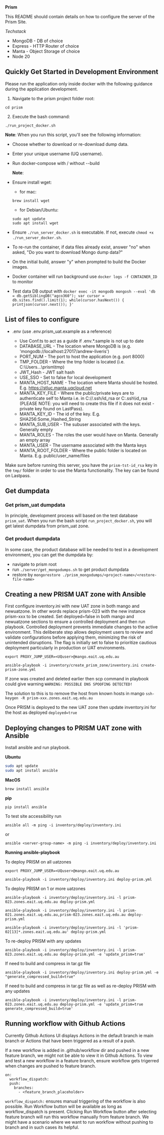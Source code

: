 **Prism**

This README should contain details on how to configure the server of the Prism Site.

_Techstack_

- MongoDB - DB of choice
- Express - HTTP Router of choice
- Manta - Object Storage of choice
- Node 20

## Quickly Get Started in Development Environment

Please run the application only inside docker with the following guidance during the application development.

1. Navigate to the prism project folder root:

```
cd prism
```

2. Execute the bash command:

```
./run_project_docker.sh
```

**Note**: When you run this script, you'll see the following information:

- Choose whether to download or re-download dump data.
- Enter your unique username (UQ username).
- Run docker-compose with / without --build

  **Note**:

- Ensure install wget:
  - for mac:
  ```
  brew install wget
  ```
  - for Debian/Ubuntu:
  ```
  sudo apt update
  sudo apt install wget
  ```
- Ensure `./run_server_docker.sh` is executable. If not, execute `chmod +x ./run_server_docker.sh`.
- To re-run the container, if data files already exist, answer "no" when asked, "Do you want to download Mongo dump data?"
- On the initial build, answer "y" when prompted to build the Docker images.
- Docker container will run background use `docker logs -f CONTAINER_ID` to monitor
- Test data DB output with `docker exec -it mongodb mongosh --eval 'db = db.getSiblingDB("agco360"); var cursor = db.sites.find().limit(1); while(cursor.hasNext()) { printjson(cursor.next()); }'`

## List of files to configure

- .env (use .env.prism_uat.example as a reference)

  - Use Conf.ts to act as a guide if .env.\*.sample is not up to date
  - DATABASE_URL - The location where MongoDB is (e.g. 'mongodb://localhost:27017/andrew-liveris')
  - PORT_NUM - The port to host the application (e.g. port 8000)
  - TMP_FOLDER - Where the tmp folder is located (i.e. C:\Users\...\prism\tmp)
  - JWT_Hash - JWT salt hash
  - USE_SSO - Set to false for local development
  - MANTA_HOST_NAME - The location where Manta should be hosted. E.g. https://stluc.manta.uqcloud.net
  - MANTA_KEY_FILE - Where the public/private keys are to authenticate self to Manta i.e. in C://.ssh/id_rsa or C:\.ssh\id_rsa (PLEASE NOTE: you will need to create this file if it does not exist - private key found on LastPass).
  - MANTA_KEY_ID - The id of the key. E.g. SHA256:Some_Hashed_String
  - MANTA_SUB_USER - The subuser associated with the keys. Generally empty
  - MANTA_ROLES - The roles the user would have on Manta. Generally an empty array
  - MANTA_USER - The username associated with the Manta keys
  - MANTA_ROOT_FOLDER - Where the public folder is located on Manta. E.g. public/user_name/files

Make sure before running this server, you have the `prism-tst-id_rsa` key in the `tmp/` folder in order to use the Manta functionality. The key can be found on Lastpass.

## Get dumpdata

### Get prism_uat dumpdata

In principle, development process will based on the test database `prism_uat`. When you run the bash script `run_project_docker.sh`, you will get latest dumpdata from prism_uat zone.

### Get product dumpdata

In some case, the product database will be needed to test in a development environment, you can get the dumpdata by:

- navigate to prism root
- run `./server/get_mongodumps.sh` to get product dumpdata
- restore by `mongorestore ./prism_mongodumps/<project-name>/<restore-file-name>`

## Creating a new PRISM UAT zone with Ansible

First configure inventory.ini with new UAT zone in both mango and newuatzone.
In other words replace prism-023 with the new instance prism-xxx to be created.
Set deployed=false in both mango and newuatzone sections to ensure a controlled deployment and then run playbook.
Controlled deployment prevents immediate changes to the active environment.
This deliberate step allows deployment users to review and validate configurations before applying them, minimizing the risk of unintended disruptions.
The flag is initially set to false to prioritize cautious deployment particularly in production or UAT environments.

`export PROXY_JUMP_USER=<UQuser>@mango.eait.uq.edu.au`

`ansible-playbook -i inventory/create_prism_zone/inventory.ini create-prism-zone.yml`

If zone was created and deleted earlier then scp command in playbook could give warning
`WARNING: POSSIBLE DNS SPOOFING DETECTED!`

The solution to this is to remove the host from known hosts in mango
`ssh-keygen -R prism-xxx.zones.eait.uq.edu.au`

Once PRISM is deployed to the new UAT zone then update inventory.ini for the host as deployed
`deployed=true`

## Deploying changes to PRISM UAT zone with Ansible

Install ansible and run playbook.

**Ubuntu**

```bash
sudo apt update
sudo apt install ansible
```

**MacOS**

`brew install ansible`

**pip**

`pip install ansible`

To test site accessibility run

`ansible all -m ping -i inventory/deploy/inventory.ini`

or

`ansible <server-group-name> -m ping -i inventory/deploy/inventory.ini`

**Running ansible-playbook**

To deploy PRISM on all uatzones

`export PROXY_JUMP_USER=<UQuser>@mango.eait.uq.edu.au`

`ansible-playbook -i inventory/deploy/inventory.ini deploy-prism.yml`

To deploy PRISM on 1 or more uatzones

`ansible-playbook -i inventory/deploy/inventory.ini -l prism-023.zones.eait.uq.edu.au deploy-prism.yml`

`ansible-playbook -i inventory/deploy/inventory.ini -l prism-021.zones.eait.uq.edu.au,prism-023.zones.eait.uq.edu.au deploy-prism.yml`

`ansible-playbook -i inventory/deploy/inventory.ini -l 'prism-02[13]*.zones.eait.uq.edu.au' deploy-prism.yml`

To re-deploy PRISM with any updates

`ansible-playbook -i inventory/deploy/inventory.ini -l prism-023.zones.eait.uq.edu.au deploy-prism.yml -e 'update_prism=true'`

If need to build and compress in tar.gz file

`ansible-playbook -i inventory/deploy/inventory.ini deploy-prism.yml -e "generate_compressed_build=true"`

If need to build and compress in tar.gz file as well as re-deploy PRISM with any updates

`ansible-playbook -i inventory/deploy/inventory.ini -l prism-023.zones.eait.uq.edu.au deploy-prism.yml -e 'update_prism=true generate_compressed_build=true'`

## Running workflow with Github Actions

Currently Github Actions UI displays Actions in the default branch ie main branch or Actions that have been triggered as a result of a push.

If a new workflow is added in .github/workflow dir and pushed in a new feature branch, we might not be able to view it in Github Actions.
To view and test a new workflow in a feature branch, ensure workflow gets trigerred when changes are pushed to feature branch.

```
on:
  workflow_dispatch:
  push:
    branches:
      - <feature_branch_placeholder>
```

`workflow_dispatch:` ensures manual triggering of the workflow is also possible.
Run Workflow button will be available as long as workflow_dispatch is present.
Clicking Run Workflow button after selecting feature branch will run this workflow manually from feature branch.
We might have a scenario where we want to run workflow without pushing to branch and in such cases its helpful.
